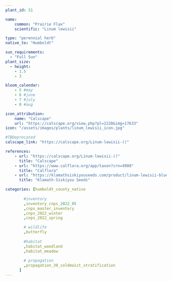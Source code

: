 ```yaml
---
plant_id: 51

name: 
    common: "Prairie Flax"  
    scientific: "Linum lewisii"  

type: "perennial herb"
native_to: "Humboldt"

sun_requirements:
  - "Full Sun"
plant_size:
  - height: 
    - 1.5
    - 3

bloom_calendar: 
    - 5 #may
    - 6 #june
    - 7 #july
    - 8 #aug

icon_attribution: 
    name: "Calscape"
    url: "https://calscape.org/view.php?pl=2228&img=17633"
icon: "/assets/images/plants/linum_lewisii_icon.jpg" 

#TBDeprecated
calscape_link: "https://calscape.org/Linum-lewisii-()"

references:
    - url: "https://calscape.org/Linum-lewisii-()"
      title: "Calscape"
    - url: "https://www.calflora.org/app/taxon?crn=4908"
      title: "Calflora"
    - url: "https://klamathsiskiyouseeds.com/product/linum-lewisii-blue-wild-flax/"
      title: "Klamath-Siskiyou Seeds"

categories: [humboldt_county_native
        
        #inventory 
        ,inventory_cnps_2022_05
        ,cnps_master_inventory
        ,cnps_2022_winter
        ,cnps_2022_spring

        # wildlife
        ,butterfly
   
        #habitat
        ,habitat_woodland
        ,habitat_meadow
       
        # propagation 
        ,propagation_30_coldmoist_stratification
      ]
---
```


